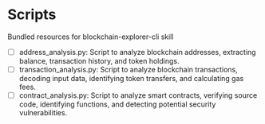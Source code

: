 # Scripts

Bundled resources for blockchain-explorer-cli skill

- [ ] address_analysis.py: Script to analyze blockchain addresses, extracting balance, transaction history, and token holdings.
- [ ] transaction_analysis.py: Script to analyze blockchain transactions, decoding input data, identifying token transfers, and calculating gas fees.
- [ ] contract_analysis.py: Script to analyze smart contracts, verifying source code, identifying functions, and detecting potential security vulnerabilities.
